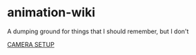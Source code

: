 # animation-wiki

A dumping ground for things that I should remember, but I don't

[CAMERA SETUP](camera-setup.md)
